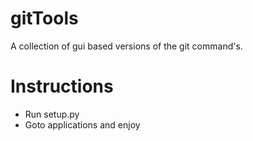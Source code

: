 # gitTools
A collection of gui based versions of the git command's.

# Instructions
- Run setup.py
- Goto applications and enjoy
